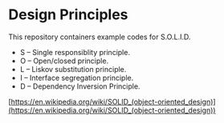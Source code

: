 # Design Principles

This repository containers example codes for S.O.L.I.D. 

- S – Single responsiblity principle.
- O – Open/closed principle.
- L – Liskov substitution principle.
- I – Interface segregation principle.
- D – Dependency Inversion Principle.

[https://en.wikipedia.org/wiki/SOLID_(object-oriented_design)](https://en.wikipedia.org/wiki/SOLID_(object-oriented_design))